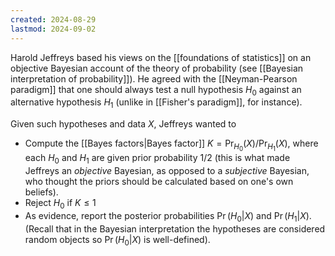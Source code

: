 ```yaml
---
created: 2024-08-29
lastmod: 2024-09-02
---
```


Harold Jeffreys based his views on the [[foundations of statistics]] on an objective Bayesian account of the theory of probability (see [[Bayesian interpretation of probability]]). He agreed with the [[Neyman-Pearson paradigm]] that one should always test a null hypothesis $H_0$ against an alternative hypothesis $H_1$ (unlike in [[Fisher's paradigm]], for instance). 

Given such hypotheses and data $X$, Jeffreys wanted to 
- Compute the [[Bayes factors|Bayes factor]] $K = \Pr_{H_0} (X) / \Pr_{H_1}(X)$, where each $H_0$ and $H_1$ are given prior probability 1/2 (this is what made Jeffreys an _objective_ Bayesian, as opposed to a _subjective_ Bayesian, who thought the priors should be calculated based on one's own beliefs). 
- Reject $H_0$ if $K\leq 1$ 
- As evidence, report the posterior probabilities $\Pr(H_0 | X)$ and $\Pr(H_1 | X)$. (Recall that in the Bayesian interpretation the hypotheses are considered random objects so $\Pr(H_0 | X)$ is well-defined). 